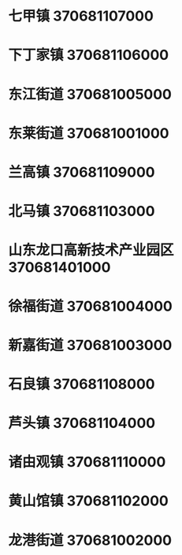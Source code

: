 # 七甲镇 370681107000
# 下丁家镇 370681106000
# 东江街道 370681005000
# 东莱街道 370681001000
# 兰高镇 370681109000
# 北马镇 370681103000
# 山东龙口高新技术产业园区 370681401000
# 徐福街道 370681004000
# 新嘉街道 370681003000
# 石良镇 370681108000
# 芦头镇 370681104000
# 诸由观镇 370681110000
# 黄山馆镇 370681102000
# 龙港街道 370681002000
